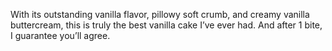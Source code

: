 With its outstanding vanilla flavor, pillowy soft crumb, and creamy vanilla buttercream, this is truly the best vanilla cake I’ve ever had. And after 1 bite, I guarantee you’ll agree.